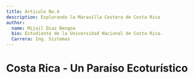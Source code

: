 ```yaml
---
title: Articulo No.4
description: Explorando la Maravilla Costera de Costa Rica
author:
  name: Mijail Diaz Bengoa
  bio: Estudiante de la Universidad Nacional de Costa Rica.
  Carrera: Ing. Sistemas
---
```

# Costa Rica - Un Paraíso Ecoturístico

<info-box>
  <template #info-box>
  <center><img src="https://i.pinimg.com/originals/d6/b5/c5/d6b5c5c14c9ad2a594c86f19d92ada7a.png" width="700" /></center>
  <div style="padding: 10px; float: left; width: 47%; text-align: justify"><p>Costa Rica, un país que se erige como una joya en el corazón de Centroamérica, ha ganado merecidamente su reputación como un destino turístico excepcional gracias a su deslumbrante escenario natural y su compromiso con la conservación. Con su vasta franja costera que se extiende a lo largo del océano Pacífico y el mar Caribe, Costa Rica ofrece un espectáculo impresionante para los amantes del turismo costero y ecológico.
</p>
<p>
Uno de los aspectos más notables del turismo en Costa Rica es su enfoque sostenible y su empeño en preservar su rica biodiversidad. El país alberga una abundante variedad de ecosistemas, desde playas de arena blanca y exuberantes selvas tropicales hasta manglares y humedales. Para los viajeros que buscan conectarse con la naturaleza en su estado más puro, los parques nacionales y las reservas biológicas ofrecen un santuario para especies únicas, incluidas las icónicas tortugas marinas y una asombrosa variedad de aves.
</p></div>
<div style="padding: 10px; float: right; width: 47%; text-align: justify">
<p>
Los entusiastas del ecoturismo encontrarán en Costa Rica un paraíso para sus deseos de aventura y descubrimiento. Desde paseos en canopy que ofrecen vistas panorámicas de la selva hasta emocionantes descensos en ríos en aguas cristalinas, la oferta de actividades es diversa y emocionante. Los amantes del submarinismo pueden explorar los arrecifes de coral en el Caribe, mientras que los observadores de aves encontrarán su paraíso personal en los densos bosques del país.
</p><p>
Pero el turismo en Costa Rica no se trata solo de la naturaleza: la cultura y las comunidades costeras también desempeñan un papel fundamental en la experiencia. Los encantadores pueblos pesqueros a lo largo de la costa ofrecen una autenticidad que es difícil de encontrar en otros lugares. Ya sea disfrutando de la cocina local a base de mariscos frescos o sumergiéndose en la rica mezcla de influencias culturales en la costa caribeña, los viajeros pueden experimentar la esencia misma de Costa Rica a través de su gente y su estilo de vida.
</p>
</div>
<div style="width: 100%; padding: 10px; text-align: justify">
<br>
<br>
<p>
En resumen, el turismo costero en Costa Rica es un canto a la belleza natural y a la sostenibilidad. Los viajeros que buscan una experiencia auténtica y transformadora encontrarán en este rincón del mundo una combinación única de biodiversidad cautivadora, aventuras emocionantes y comunidades acogedoras. Costa Rica sigue siendo un faro brillante en el mundo del turismo, recordándonos la importancia de cuidar y apreciar nuestro planeta mientras nos embarcamos en nuestras propias aventuras costeras.</p></div>
  </template>
</info-box>
